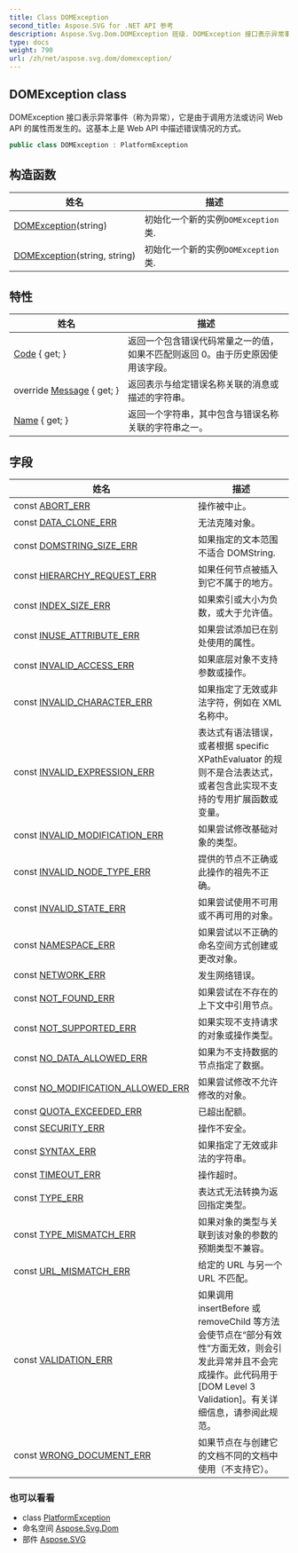 ```yaml
---
title: Class DOMException
second_title: Aspose.SVG for .NET API 参考
description: Aspose.Svg.Dom.DOMException 班级. DOMException 接口表示异常事件称为异常它是由于调用方法或访问 Web API 的属性而发生的这基本上是 Web API 中描述错误情况的方式
type: docs
weight: 790
url: /zh/net/aspose.svg.dom/domexception/
---
```

## DOMException class

DOMException 接口表示异常事件（称为异常），它是由于调用方法或访问 Web API 的属性而发生的。这基本上是 Web API 中描述错误情况的方式。

```csharp
public class DOMException : PlatformException
```

## 构造函数

| 姓名 | 描述 |
| --- | --- |
| [DOMException](domexception/#constructor)(string) | 初始化一个新的实例`DOMException`类. |
| [DOMException](domexception/#constructor_1)(string, string) | 初始化一个新的实例`DOMException`类. |

## 特性

| 姓名 | 描述 |
| --- | --- |
| [Code](../../aspose.svg.dom/domexception/code/) { get; } | 返回一个包含错误代码常量之一的值，如果不匹配则返回 0。由于历史原因使用该字段。 |
| override [Message](../../aspose.svg.dom/domexception/message/) { get; } | 返回表示与给定错误名称关联的消息或描述的字符串。 |
| [Name](../../aspose.svg.dom/domexception/name/) { get; } | 返回一个字符串，其中包含与错误名称关联的字符串之一。 |

## 字段

| 姓名 | 描述 |
| --- | --- |
| const [ABORT_ERR](../../aspose.svg.dom/domexception/abort_err/) | 操作被中止。 |
| const [DATA_CLONE_ERR](../../aspose.svg.dom/domexception/data_clone_err/) | 无法克隆对象。 |
| const [DOMSTRING_SIZE_ERR](../../aspose.svg.dom/domexception/domstring_size_err/) | 如果指定的文本范围不适合 DOMString. |
| const [HIERARCHY_REQUEST_ERR](../../aspose.svg.dom/domexception/hierarchy_request_err/) | 如果任何节点被插入到它不属于的地方。 |
| const [INDEX_SIZE_ERR](../../aspose.svg.dom/domexception/index_size_err/) | 如果索引或大小为负数，或大于允许值。 |
| const [INUSE_ATTRIBUTE_ERR](../../aspose.svg.dom/domexception/inuse_attribute_err/) | 如果尝试添加已在别处使用的属性。 |
| const [INVALID_ACCESS_ERR](../../aspose.svg.dom/domexception/invalid_access_err/) | 如果底层对象不支持参数或操作。 |
| const [INVALID_CHARACTER_ERR](../../aspose.svg.dom/domexception/invalid_character_err/) | 如果指定了无效或非法字符，例如在 XML 名称中。 |
| const [INVALID_EXPRESSION_ERR](../../aspose.svg.dom/domexception/invalid_expression_err/) | 表达式有语法错误，或者根据 specific XPathEvaluator 的规则不是合法表达式，或者包含此实现不支持的专用扩展函数或变量。 |
| const [INVALID_MODIFICATION_ERR](../../aspose.svg.dom/domexception/invalid_modification_err/) | 如果尝试修改基础对象的类型。 |
| const [INVALID_NODE_TYPE_ERR](../../aspose.svg.dom/domexception/invalid_node_type_err/) | 提供的节点不正确或此操作的祖先不正确。 |
| const [INVALID_STATE_ERR](../../aspose.svg.dom/domexception/invalid_state_err/) | 如果尝试使用不可用或不再可用的对象。 |
| const [NAMESPACE_ERR](../../aspose.svg.dom/domexception/namespace_err/) | 如果尝试以不正确的命名空间方式创建或更改对象。 |
| const [NETWORK_ERR](../../aspose.svg.dom/domexception/network_err/) | 发生网络错误。 |
| const [NOT_FOUND_ERR](../../aspose.svg.dom/domexception/not_found_err/) | 如果尝试在不存在的上下文中引用节点。 |
| const [NOT_SUPPORTED_ERR](../../aspose.svg.dom/domexception/not_supported_err/) | 如果实现不支持请求的对象或操作类型。 |
| const [NO_DATA_ALLOWED_ERR](../../aspose.svg.dom/domexception/no_data_allowed_err/) | 如果为不支持数据的节点指定了数据。 |
| const [NO_MODIFICATION_ALLOWED_ERR](../../aspose.svg.dom/domexception/no_modification_allowed_err/) | 如果尝试修改不允许修改的对象。 |
| const [QUOTA_EXCEEDED_ERR](../../aspose.svg.dom/domexception/quota_exceeded_err/) | 已超出配额。 |
| const [SECURITY_ERR](../../aspose.svg.dom/domexception/security_err/) | 操作不安全。 |
| const [SYNTAX_ERR](../../aspose.svg.dom/domexception/syntax_err/) | 如果指定了无效或非法的字符串。 |
| const [TIMEOUT_ERR](../../aspose.svg.dom/domexception/timeout_err/) | 操作超时。 |
| const [TYPE_ERR](../../aspose.svg.dom/domexception/type_err/) | 表达式无法转换为返回指定类型。 |
| const [TYPE_MISMATCH_ERR](../../aspose.svg.dom/domexception/type_mismatch_err/) | 如果对象的类型与关联到该对象的参数的预期类型不兼容。 |
| const [URL_MISMATCH_ERR](../../aspose.svg.dom/domexception/url_mismatch_err/) | 给定的 URL 与另一个 URL 不匹配。 |
| const [VALIDATION_ERR](../../aspose.svg.dom/domexception/validation_err/) | 如果调用 insertBefore 或 removeChild 等方法会使节点在“部分有效性”方面无效，则会引发此异常并且不会完成操作。此代码用于 [DOM Level 3 Validation]。有关详细信息，请参阅此规范。 |
| const [WRONG_DOCUMENT_ERR](../../aspose.svg.dom/domexception/wrong_document_err/) | 如果节点在与创建它的文档不同的文档中使用（不支持它）。 |

### 也可以看看

* class [PlatformException](../../aspose.svg/platformexception/)
* 命名空间 [Aspose.Svg.Dom](../../aspose.svg.dom/)
* 部件 [Aspose.SVG](../../)


